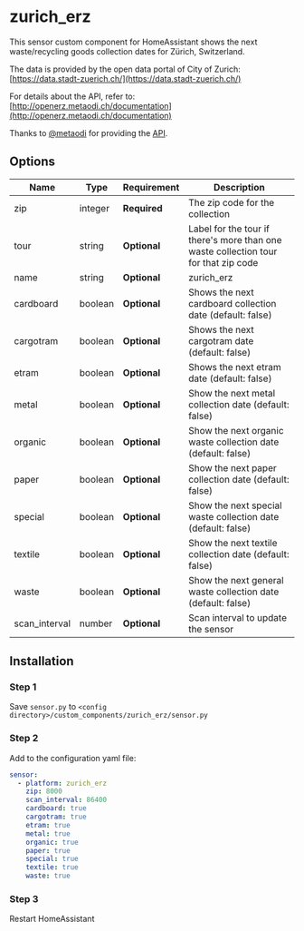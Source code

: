 # zurich_erz

This sensor custom component for HomeAssistant shows the next waste/recycling goods collection dates for Zürich, Switzerland.

The data is provided by the open data portal of City of Zurich: [https://data.stadt-zuerich.ch/](https://data.stadt-zuerich.ch/)

For details about the API, refer to: [http://openerz.metaodi.ch/documentation](http://openerz.metaodi.ch/documentation)

Thanks to [@metaodi](https://github.com/metaodi/) for providing the [API](https://github.com/metaodi/openerz).

## Options

| Name | Type | Requirement | Description
| ---- | ---- | ------- | -----------
| zip | integer | **Required** | The zip code for the collection
| tour | string | **Optional** | Label for the tour if there's more than one waste collection tour for that zip code
| name | string | **Optional** | zurich_erz
| cardboard | boolean | **Optional** | Shows the next cardboard collection date (default: false)
| cargotram | boolean | **Optional** | Shows the next cargotram date (default: false)
| etram | boolean | **Optional** | Shows the next etram date (default: false)
| metal | boolean | **Optional** | Show the next metal collection date (default: false)
| organic | boolean | **Optional** | Show the next organic waste collection date (default: false)
| paper | boolean | **Optional** | Show the next paper collection date (default: false)
| special | boolean | **Optional** | Show the next special waste collection date (default: false)
| textile | boolean | **Optional** | Show the next textile collection date (default: false)
| waste | boolean | **Optional** | Show the next general waste collection date (default: false)
| scan_interval | number | **Optional** | Scan interval to update the sensor


## Installation

### Step 1

Save `sensor.py` to `<config directory>/custom_components/zurich_erz/sensor.py`

### Step 2

Add to the configuration yaml file:

```yaml
sensor:
  - platform: zurich_erz
    zip: 8000
    scan_interval: 86400
    cardboard: true
    cargotram: true
    etram: true
    metal: true
    organic: true
    paper: true
    special: true
    textile: true
    waste: true
```

### Step 3

Restart HomeAssistant
